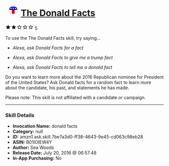 # &nbsp;<img src="skill_icon" alt="The Donald Facts icon" width="36"> [The Donald Facts](http://alexa.amazon.com/#skills/amzn1.ask.skill.7be7a3d0-ff38-4643-9e45-cd063c98eb28)
![2 stars](../../images/ic_star_black_18dp_1x.png)![2 stars](../../images/ic_star_black_18dp_1x.png)![2 stars](../../images/ic_star_border_black_18dp_1x.png)![2 stars](../../images/ic_star_border_black_18dp_1x.png)![2 stars](../../images/ic_star_border_black_18dp_1x.png) 5

To use the The Donald Facts skill, try saying...

* *Alexa, ask Donald Facts for a fact*

* *Alexa, ask Donald Facts to give me a trump fact*

* *Alexa, ask Donald Facts to tell me a donald fact*

Do you want to learn more about the 2016 Republican nominee for President of the United States?  Ask Donald facts for a random fact to learn more about the candidate, his past, and statements he has made.  

Please note: This skill is not affiliated with a candidate or campaign.

***

### Skill Details

* **Invocation Name:** donald facts
* **Category:** null
* **ID:** amzn1.ask.skill.7be7a3d0-ff38-4643-9e45-cd063c98eb28
* **ASIN:** B01IOIEW4Y
* **Author:** Sea Woods
* **Release Date:** July 20, 2016 @ 06:57:48
* **In-App Purchasing:** No
